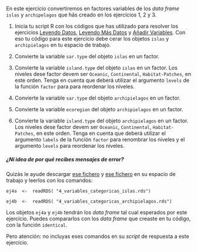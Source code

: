 En este ejercicio convertiremos en factores variables de los *data frame* `islas` y `archipelagos` que hás creado en los ejercícios 1, 2 y 3. 

1. Inicia tu script R con los códigos que has utilizado para resolver los ejercicios [Leyendo Datos](http://notar.ib.usp.br/exercicio/128), [Leyendo Más Datos](http://notar.ib.usp.br/exercicio/130) y [Añadir Variables](http://notar.ib.usp.br/exercicio/131). Con eso tu código para este ejercício debe cerar los objetos `islas` y `archipielagos` en tu espacio de trabajo.

2. Convierte la variable `sar.type` del objeto `islas` en un factor.

3. Convierte la variable `island.type` del objeto `islas` en un factor. Los niveles dese factor devem ser `Oceanic`, `Continental`, `Habitat-Patches`, en este orden. Tenga en cuenta que deberá utilizar el argumento `levels` de la función `factor` para para reordenar los niveles. 

4. Convierte la variable `sar.type` del objeto `archipielagos` en un factor.

5. Convierte la variable `ecoregion` del objeto `archipielagos` en un factor.

6. Convierte la variable `island.type` del objeto `archipielagos` en un factor. Los niveles dese factor devem ser `Oceanic`, `Continental`, `Habitat-Patches`, en este orden. Tenga en cuenta que deberá utilizar el argumento `labels` de la función `factor` para renombrar los niveles y el argumento `levels` para reordenar los niveles. 

##### ¿Ni idea de por qué recibes mensajes de error? 

Quizás le ayude descargar [ese fichero](https://github.com/piLaboratory/R_UNMSM/raw/refs/heads/master/notaR/4_variables_categoricas_islas.rds) y [ese fichero](https://github.com/piLaboratory/R_UNMSM/raw/refs/heads/master/notaR/4_variables_categoricas_archipielagos.rds) en su espacio de trabajo y leerlos con los comandos:

`ej4a  <-  readRDS( "4_variables_categoricas_islas.rds")` 

`ej4b  <-  readRDS( "4_variables_categoricas_archipielagos.rds")` 

Los objetos `ej4a` y `ej4b` tendrán los *data frame* tal cual esperados por este ejercício. Puedes compararlos con los *data frame* que creaste en tu código, con la función `identical`. 

Pero atención: no incluyas eses comandos en su *script* de respuesta a este ejercício.
